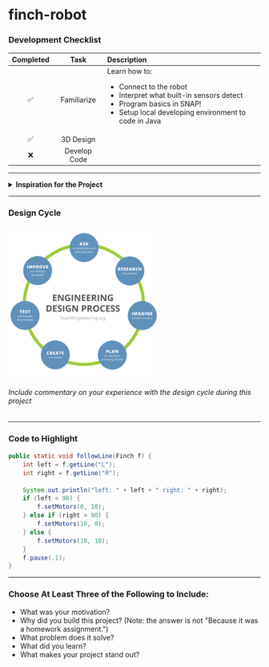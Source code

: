 # finch-robot

### Development Checklist

| Completed | Task         | Description |
|:---------:| :-----------:|:------------|
|    ✅     | Familiarize  | Learn how to: <ul><li>Connect to the robot</li><li>Interpret what built-in sensors detect</li><li>Program basics in SNAP!</li><li>Setup local developing environment to code in Java</li></ul>|
|    ✅     | 3D Design    |             |
|    ❌     | Develop Code |             |

---

<details>
<summary><strong>Inspiration for the Project</strong></summary>

I wanted to serve people **Oreos** as a prize for participating!
</details>

---

### Design Cycle
<img src="design_cycle.png" alt="design cycle" width="300" height="300">

###### Include commentary on your experience with the design cycle during this project

---

### Code to Highlight
```java
public static void followLine(Finch f) {
	int left = f.getLine("L");
	int right = f.getLine("R");
	
	System.out.println("left: " + left + " right: " + right);
	if (left < 90) {
		f.setMotors(0, 10);
	} else if (right > 90) {
		f.setMotors(10, 0);
	} else {
		f.setMotors(10, 10);
	}
	f.pause(.1);
}
```

---

### Choose At Least Three of the Following to Include:
- What was your motivation?
- Why did you build this project? (Note: the answer is not "Because it was a homework assignment.")
- What problem does it solve?
- What did you learn?
- What makes your project stand out?

